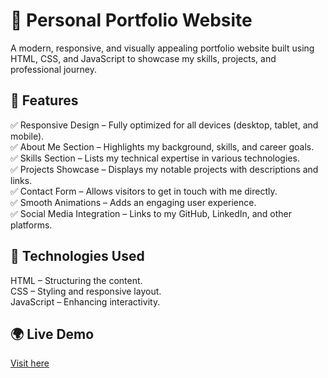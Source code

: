 # 🚀 Personal Portfolio Website

A modern, responsive, and visually appealing portfolio website built using HTML, CSS, and JavaScript to showcase my skills, projects, and professional journey.

## 📌 Features

✅ Responsive Design – Fully optimized for all devices (desktop,   tablet, and mobile).   
✅ About Me Section – Highlights my background, skills, and career goals.  
✅ Skills Section – Lists my technical expertise in various technologies.    
✅ Projects Showcase – Displays my notable projects with descriptions and links.  
✅ Contact Form – Allows visitors to get in touch with me directly.  
✅ Smooth Animations – Adds an engaging user experience.  
✅ Social Media Integration – Links to my GitHub, LinkedIn, and other platforms.



## 🔧 Technologies Used

HTML – Structuring the content.  
CSS – Styling and responsive layout.  
JavaScript – Enhancing interactivity.




## 🌍 Live Demo

[Visit here](https://ismail-shaikh.vercel.app/)

